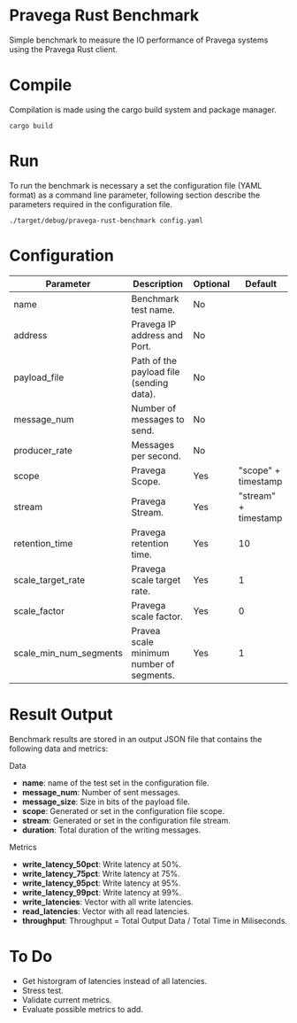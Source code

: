 # Pravega Rust Benchmark

Simple benchmark to measure the IO performance of Pravega systems using the Pravega Rust client.

# Compile

Compilation is made using the cargo build system and package manager.

```
cargo build
```

# Run

To run the benchmark is necessary a set the configuration file (YAML format) as a command line parameter, following section describe the parameters required in the configuration file.

```
./target/debug/pravega-rust-benchmark config.yaml
```

# Configuration

| Parameter              | Description                              | Optional | Default |
| ---------------------- | ---------------------------------------- | -------- | ------- |
| name                   | Benchmark test name.                     | No       |         |
| address                | Pravega IP address and Port.             | No       |         |
| payload_file           | Path of the payload file (sending data). | No       |         |
| message_num            | Number of messages to send.              | No       |         |
| producer_rate          | Messages per second.                     | No       |         |
| scope                  | Pravega Scope.                           | Yes      | "scope" + timestamp |
| stream                 | Pravega Stream.                          | Yes      | "stream" + timestamp |
| retention_time         | Pravega retention time.                  | Yes      | 10 |
| scale_target_rate      | Pravega scale target rate.               | Yes      | 1 |
| scale_factor           | Pravega scale factor.                    | Yes      | 0 |
| scale_min_num_segments | Pravea scale minimum number of segments. | Yes      | 1 |

# Result Output

Benchmark results are stored in an output JSON file that contains the following data and metrics:

Data
- **name**: name of the test set in the configuration file.
- **message_num**: Number of sent messages.
- **message_size**: Size in bits of the payload file.
- **scope**: Generated or set in the configuration file scope.
- **stream**: Generated or set in the configuration file stream.
- **duration**: Total duration of the writing messages.

Metrics
- **write_latency_50pct**: Write latency at 50%.
- **write_latency_75pct**: Write latency at 75%.
- **write_latency_95pct**: Write latency at 95%.
- **write_latency_99pct**: Write latency at 99%.
- **write_latencies**: Vector with all write latencies.
- **read_latencies**: Vector with all read latencies.
- **throughput**: Throughput = Total Output Data / Total Time in Miliseconds.

# To Do

- Get historgram of latencies instead of all latencies.
- Stress test.
- Validate current metrics.
- Evaluate possible metrics to add.
